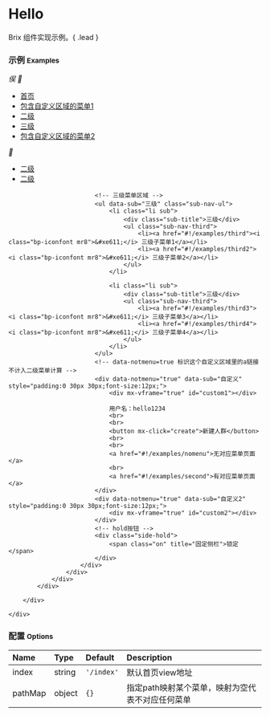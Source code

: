 # Hello

Brix 组件实现示例。{ .lead }

### 示例 <small>Examples</small>



<div class="bs-example">
    <div class="content">
        <div class="header">
            <h1 style="display:none;">DMP</h1>
            <div class="bp-logo">
                <i class="bp-iconfont bp-logo1">&#13416;</i>
                <i class="bp-iconfont bp-logo2">&#xe62d;</i>
            </div>
            <!-- 菜单区域 - 包含了顶部的菜单跟侧边栏 START-->
            <div class="sidebar-wrap" bx-name="components/sidenav" bx-options="{
              index: '/index',
              pathMap: {
                '/examples/create': '/examples/second', //指定映射某个菜单
                '/examples/nomenu': '' //映射为空代表不对应任何菜单
              }}">
                <!-- 顶部菜单 -->
                <div class="top-nav">
                    <ul>
                        <li><a href="#!/index" hidefocus="true">首页</a></li>
                        <li><a href="#!/examples/custom" data-sub="自定义" hidefocus="true">包含自定义区域的菜单1</a></li>
                        <li><a href="#!/examples/second" data-sub="二级" hidefocus="true">二级</a></li>
                        <li><a href="#!/examples/third" data-sub="三级" hidefocus="true">三级</a></li>
                        <li><a href="#!/examples/custom2" data-sub="自定义2" hidefocus="true">包含自定义区域的菜单2</a></li>
                    </ul>
                </div>
                <!-- 侧边栏menus -->
                <div class="sidebar">
                    <div class="sub-nav">
                        <div class="sub-nav-wrap">
                            <div class="menu-icon">
                                <i class="bp-iconfont">&#xe649;</i>
                            </div>
                            <!-- 二级菜单区域 -->
                            <!-- data-sub需与上面的对应 -->
                            <ul data-sub="二级" class="sub-nav-ul">
                                <li class="li"><a href="#!/examples/second2">二级</a></li>
                                <li class="li"><a href="#!/examples/second">二级</a></li>
                            </ul>

                            <!-- 三级菜单区域 -->
                            <ul data-sub="三级" class="sub-nav-ul">
                                <li class="li sub">
                                    <div class="sub-title">三级</div>
                                    <ul class="sub-nav-third">
                                        <li><a href="#!/examples/third"><i class="bp-iconfont mr8">&#xe611;</i> 三级子菜单1</a></li>
                                        <li><a href="#!/examples/third2"><i class="bp-iconfont mr8">&#xe611;</i> 三级子菜单2</a></li>
                                    </ul>
                                </li>

                                <li class="li sub">
                                    <div class="sub-title">三级</div>
                                    <ul class="sub-nav-third">
                                        <li><a href="#!/examples/third3"><i class="bp-iconfont mr8">&#xe611;</i> 三级子菜单3</a></li>
                                        <li><a href="#!/examples/third4"><i class="bp-iconfont mr8">&#xe611;</i> 三级子菜单4</a></li>
                                    </ul>
                                </li>
                            </ul>
                            <!-- data-notmenu=true 标识这个自定义区域里的a链接不计入二级菜单计算 -->
                            <div data-notmenu="true" data-sub="自定义" style="padding:0 30px 30px;font-size:12px;">
                                <div mx-vframe="true" id="custom1"></div>

                                用户名：hello1234
                                <br>
                                <br>
                                <button mx-click="create">新建人群</button>
                                <br>
                                <br>
                                <a href="#!/examples/nomenu">无对应菜单页面</a>
                                <br>
                                <a href="#!/examples/second">有对应菜单页面</a>
                            </div>
                            <div data-notmenu="true" data-sub="自定义2" style="padding:0 30px 30px;font-size:12px;">
                                <div mx-vframe="true" id="custom2"></div>
                            </div>
                            <!-- hold按钮 -->
                            <div class="side-hold">
                                <span class="on" title="固定侧栏">锁定</span>
                            </div>
                        </div>
                    </div>
                </div>
            </div>

        </div>

    </div>
</div>

### 配置 <small>Options</small>


Name | Type | Default | Description
:--- | :--- | :------ | :----------
index | string | `'/index'` | 默认首页view地址
pathMap | object | `{}` | 指定path映射某个菜单，映射为空代表不对应任何菜单

